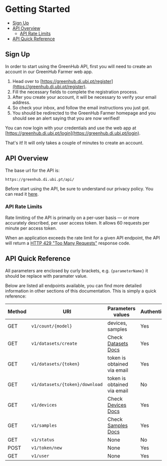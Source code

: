 # Getting Started

- [Sign Up](#sign-up)
- [API Overview](#api-overview)
  - [API Rate Limits](#api-rate-limits)
- [API Quick Reference](#api-quick-reference)

## Sign Up

In order to start using the GreenHub API, first you will need to create an account in our GreenHub Farmer web app.

1. Head over to [https://greenhub.di.ubi.pt/register](https://greenhub.di.ubi.pt/register).
2. Fill the necessary fields to complete the registration process.
3. After you create your account, it will be necessary to verify your email address.
4. So check your inbox, and follow the email instructions you just got.
5. You should be redirected to the GreenHub Farmer homepage and you should see an alert saying that you are now verified!

You can now login with your credentials and use the web app at [https://greenhub.di.ubi.pt/login](https://greenhub.di.ubi.pt/login).

That's it! It will only takes a couple of minutes to create an account.

## API Overview

The base url for the API is:

```
https://greenhub.di.ubi.pt/api/
```

Before start using the API, be sure to understand our privacy policy. You can read it [here](https://greenhubproject.org/privacy).

### API Rate Limits

Rate limiting of the API is primarily on a per-user basis — or more accurately described, per user access token. It allows 60 requests per minute per access token.

When an application exceeds the rate limit for a given API endpoint, the API will return a [HTTP 429 "Too Many Requests"](http://tools.ietf.org/html/rfc6585) response code.

## API Quick Reference

All parameters are enclosed by curly brackets, e.g. `{parameterName}` it should be replace with paramater value.

Below are listed all endpoints available, you can find more detailed information in other sections of this documentation. This is simply a quick reference:

<table class="table is-striped">
  <thead>
    <th>Method</th>
    <th>URI</th>
    <th>Parameters values</th>
    <th>Authentication</th>
  </thead>
  <tbody>
    <tr>
      <td>GET</td>
      <td><code>v1/count/{model}</code></td>
      <td>devices, samples</td>
      <td><span class="tag is-success">Yes</span></td>
      </tr>
    <tr>
      <td>GET</td>
      <td><code>v1/datasets/create</code></td>
      <td>Check <a href="/docs/api/objects/datasets" class="">Datasets Docs</a></td>
      <td><span class="tag is-success">Yes</span></td>
    </tr>
    <tr>
      <td>GET</td>
      <td><code>v1/datasets/{token}</code></td><td>token is obtained via email</td><td><span class="tag is-success">Yes</span></td></tr><tr><td>GET</td><td><code>v1/datasets/{token}/download</code></td><td>token is obtained via email</td><td><span class="tag is-danger">No</span></td></tr><tr><td>GET</td><td><code>v1/devices</code></td><td>Check <a href="/docs/api/objects/devices" class="">Devices Docs</a></td><td><span class="tag is-success">Yes</span></td></tr><tr><td>GET</td><td><code>v1/samples</code></td><td>Check <a href="/docs/api/objects/samples" class="">Samples Docs</a></td><td><span class="tag is-success">Yes</span></td></tr><tr><td>GET</td><td><code>v1/status</code></td><td>None</td><td><span class="tag is-danger">No</span></td></tr><tr><td>POST</td><td><code>v1/token/new</code></td><td>None</td><td><span class="tag is-success">Yes</span></td></tr><tr><td>GET</td><td><code>v1/user</code></td><td>None</td><td><span class="tag is-success">Yes</span></td></tr></tbody></table>